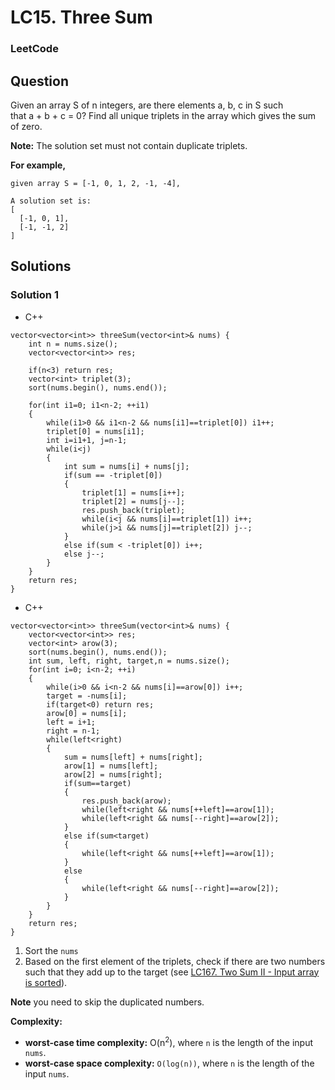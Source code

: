 # LC15. Three Sum

### LeetCode

## Question

Given an array S of n integers, are there elements a, b, c in S such that a + b + c = 0? Find all unique triplets in the array which gives the sum of zero.

**Note:** The solution set must not contain duplicate triplets.

**For example,** 
```
given array S = [-1, 0, 1, 2, -1, -4],

A solution set is:
[
  [-1, 0, 1],
  [-1, -1, 2]
]
```

## Solutions

### Solution 1

* C++
```
vector<vector<int>> threeSum(vector<int>& nums) {
    int n = nums.size();
    vector<vector<int>> res;
    
    if(n<3) return res; 
    vector<int> triplet(3);
    sort(nums.begin(), nums.end());
    
    for(int i1=0; i1<n-2; ++i1)
    {
        while(i1>0 && i1<n-2 && nums[i1]==triplet[0]) i1++;
        triplet[0] = nums[i1];
        int i=i1+1, j=n-1;
        while(i<j)
        {
            int sum = nums[i] + nums[j];
            if(sum == -triplet[0])
            {
                triplet[1] = nums[i++];
                triplet[2] = nums[j--];
                res.push_back(triplet);
                while(i<j && nums[i]==triplet[1]) i++;
                while(j>i && nums[j]==triplet[2]) j--;
            } 
            else if(sum < -triplet[0]) i++;
            else j--;
        }
    }
    return res;
}
```

* C++
```
vector<vector<int>> threeSum(vector<int>& nums) {
    vector<vector<int>> res;
    vector<int> arow(3);
    sort(nums.begin(), nums.end());
    int sum, left, right, target,n = nums.size();
    for(int i=0; i<n-2; ++i)
    {
        while(i>0 && i<n-2 && nums[i]==arow[0]) i++;
        target = -nums[i];
        if(target<0) return res;
        arow[0] = nums[i];
        left = i+1;
        right = n-1;
        while(left<right)
        {
            sum = nums[left] + nums[right];
            arow[1] = nums[left];
            arow[2] = nums[right];
            if(sum==target) 
            {
                res.push_back(arow);
                while(left<right && nums[++left]==arow[1]);
                while(left<right && nums[--right]==arow[2]);
            }
            else if(sum<target) 
            {
                while(left<right && nums[++left]==arow[1]); 
            }
            else 
            {
                while(left<right && nums[--right]==arow[2]);
            }
        }
    }
    return res;
}
```

1. Sort the `nums`
2. Based on the first element of the triplets, check if there are two numbers such that they add up to the target (see <a href="LC167TwoSumII-InputArrayIsSorted.md">LC167. Two Sum II - Input array is sorted</a>).

**Note** you need to skip the duplicated numbers.

**Complexity:**

* **worst-case time complexity:** O(n<sup>2</sup>), where `n` is the length of the input `nums`.
* **worst-case space complexity:** `O(log(n))`, where `n` is the length of the input `nums`.
